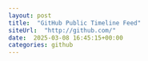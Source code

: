 ```yaml
---
layout: post
title:  "GitHub Public Timeline Feed"
siteUrl:  "http://github.com/"
date:  2025-03-08 16:45:15+00:00
categories: github
---
```

